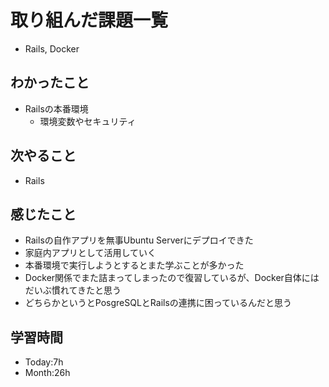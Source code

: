 # 取り組んだ課題一覧
- Rails, Docker
## わかったこと
- Railsの本番環境
  - 環境変数やセキュリティ
## 次やること
- Rails
## 感じたこと
- Railsの自作アプリを無事Ubuntu Serverにデプロイできた
- 家庭内アプリとして活用していく
- 本番環境で実行しようとするとまた学ぶことが多かった
- Docker関係でまた詰まってしまったので復習しているが、Docker自体にはだいぶ慣れてきたと思う
- どちらかというとPosgreSQLとRailsの連携に困っているんだと思う
## 学習時間
- Today:7h
- Month:26h
